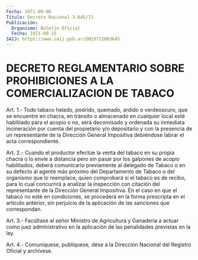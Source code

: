 ```yaml
---
Fecha: 1971-09-06
Título: Decreto Nacional 3.645/71
Publicación:
  Organismo: Boletín Oficial
  Fecha: 1971-09-15
SAIJ: https://www.saij.gob.ar/DN19712003645
---
```

# DECRETO REGLAMENTARIO SOBRE PROHIBICIONES A LA COMERCIALIZACION DE TABACO

<a id="1"></a>
Art.  1.-  Todo  tabaco  helado,  podrido,  quemado,  ardido o verdeoscuro,  que  se encuentre en chacra, en tránsito o almacenado en cualquier local esté  habilitado  para  el  acopio  o  no,  será decomisado  y  ordenada  su  inmediata  incineración por cuenta del propietario y/o depositario y con la presencia  de un representante de  la  Dirección  General  Impositiva  debiéndose labrar  el  acta correspondiente.

<a id="2"></a>
Art. 2.- Cuando el productor efectúe la venta del tabaco en su propia  chacra  o  lo  envíe  a  distancia  pero  sin pasar por los galpones de acopio habilitados, deberá comunicarlo  previamente  al delegado  de  Tabaco  o  en  su  defecto  al agente más próximo del Departamento  de  Tabaco o del organismo que  lo  reemplace,  quien comprobará si el tabaco  es  de  recibo,  para lo cual concurrirá a analizar  la  inspección  con  citación  del  representante  de  la Dirección General Impositiva. En el caso en que  el  tabaco no esté en condiciones, se procederá en la forma prescripta en  el artículo anterior,  sin  perjuicio  de  la  aplicación de las sanciones  que correspondan.

<a id="3"></a>
Art. 3.- Facúltase al señor Ministro de Agricultura y Ganadería a  actuar   como  juez  administrativo  en  la  aplicación  de  las penalidades previstas en la ley.

<a id="4"></a>
Art. 4.- Comuníquese, publíquese, dése a la Dirección Nacional del Registro Oficial y archívese.